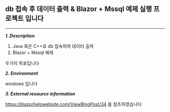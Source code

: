 ## **db 접속 후 데이터 출력 & Blazor + Mssql 예제 실행 프로젝트 입니다**


***


***1. Description***

1. Java 혹은 C++로 db 접속하여 데이터 출력
2. Blazor + Mssql 예제

두가지 목표입니다




***2. Environment***

windows 입니다




***3. External resource information***

https://blazorhelpwebsite.com/ViewBlogPost/34
를 참조하였습니다
